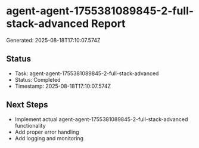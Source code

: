 # agent-agent-1755381089845-2-full-stack-advanced Report

Generated: 2025-08-18T17:10:07.574Z

## Status
- Task: agent-agent-1755381089845-2-full-stack-advanced
- Status: Completed
- Timestamp: 2025-08-18T17:10:07.574Z

## Next Steps
- Implement actual agent-agent-1755381089845-2-full-stack-advanced functionality
- Add proper error handling
- Add logging and monitoring
